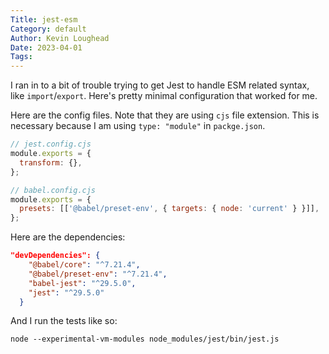 ```yaml
---
Title: jest-esm
Category: default
Author: Kevin Loughead
Date: 2023-04-01
Tags:
---
```


I ran in to a bit of trouble trying to get Jest to handle ESM related syntax, like `import`/`export`. Here's pretty minimal configuration that worked for me.

Here are the config files. Note that they are using `cjs` file extension. This is necessary because I am using `type: "module"` in `packge.json`.

```js
// jest.config.cjs
module.exports = {
  transform: {},
};
```

```js
// babel.config.cjs
module.exports = {
  presets: [['@babel/preset-env', { targets: { node: 'current' } }]],
};
```

Here are the dependencies:

```json
"devDependencies": {
    "@babel/core": "^7.21.4",
    "@babel/preset-env": "^7.21.4",
    "babel-jest": "^29.5.0",
    "jest": "^29.5.0"
  }
```

And I run the tests like so:

```plain
node --experimental-vm-modules node_modules/jest/bin/jest.js
```
